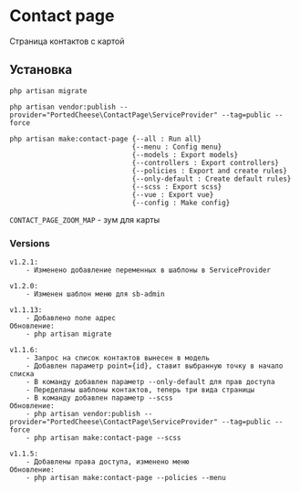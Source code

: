 # Contact page

Страница контактов с картой

## Установка
    php artisan migrate
    
    php artisan vendor:publish --provider="PortedCheese\ContactPage\ServiceProvider" --tag=public --force

    php artisan make:contact-page {--all : Run all}
                                  {--menu : Config menu}
                                  {--models : Export models}
                                  {--controllers : Export controllers}
                                  {--policies : Export and create rules}
                                  {--only-default : Create default rules}
                                  {--scss : Export scss}
                                  {--vue : Export vue}
                                  {--config : Make config}
    
`CONTACT_PAGE_ZOOM_MAP` - зум для карты

### Versions
    v1.2.1:
        - Изменено добавление переменных в шаблоны в ServiceProvider
    
    v1.2.0:
        - Изменен шаблон меню для sb-admin
        
    v1.1.13:
        - Добавлено поле адрес
    Обновление:
        - php artisan migrate
        
    v1.1.6:
        - Запрос на список контактов вынесен в модель
        - Добавлен параметр point={id}, ставит выбранную точку в начало списка
        - В команду добавлен параметр --only-default для прав доступа
        - Переделаны шаблоны контактов, теперь три вида страницы
        - В команду добавлен параметр --scss
    Обновление:
        - php artisan vendor:publish --provider="PortedCheese\ContactPage\ServiceProvider" --tag=public --force
        - php artisan make:contact-page --scss
    
    v1.1.5:
        - Добавлены права доступа, изменено меню
    Обновление:
        - php artisan make:contact-page --policies --menu